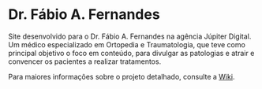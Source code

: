 # Dr. Fábio A. Fernandes
Site desenvolvido para o Dr. Fábio A. Fernandes na agência Júpiter Digital. Um médico especializado em Ortopedia e Traumatologia, que teve como principal objetivo o foco em conteúdo, para divulgar as patologias e atrair e convencer os pacientes a realizar tratamentos.

Para maiores informações sobre o projeto detalhado, consulte a [Wiki](https://https://github.com/gustavofersilva/drfabioafernandes/wiki).